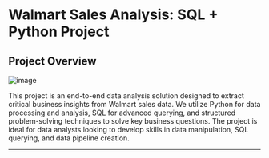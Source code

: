 # Walmart Sales Analysis: SQL + Python Project

## Project Overview

![image](https://github.com/user-attachments/assets/38777025-8bd7-4bba-9f12-999dbe0210ad)



This project is an end-to-end data analysis solution designed to extract critical business insights from Walmart sales data. We utilize Python for data processing and analysis, SQL for advanced querying, and structured problem-solving techniques to solve key business questions. The project is ideal for data analysts looking to develop skills in data manipulation, SQL querying, and data pipeline creation.

---
